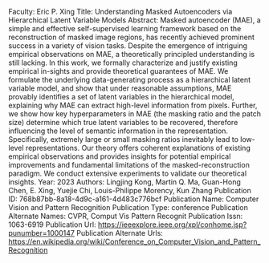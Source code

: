 Faculty: Eric P. Xing
Title: Understanding Masked Autoencoders via Hierarchical Latent Variable Models
Abstract: Masked autoencoder (MAE), a simple and effective self-supervised learning framework based on the reconstruction of masked image regions, has recently achieved prominent success in a variety of vision tasks. Despite the emergence of intriguing empirical observations on MAE, a theoretically principled understanding is still lacking. In this work, we formally characterize and justify existing empirical in-sights and provide theoretical guarantees of MAE. We formulate the underlying data-generating process as a hierarchical latent variable model, and show that under reasonable assumptions, MAE provably identifies a set of latent variables in the hierarchical model, explaining why MAE can extract high-level information from pixels. Further, we show how key hyperparameters in MAE (the masking ratio and the patch size) determine which true latent variables to be recovered, therefore influencing the level of semantic information in the representation. Specifically, extremely large or small masking ratios inevitably lead to low-level representations. Our theory offers coherent explanations of existing empirical observations and provides insights for potential empirical improvements and fundamental limitations of the masked-reconstruction paradigm. We conduct extensive experiments to validate our theoretical insights.
Year: 2023
Authors: Lingjing Kong, Martin Q. Ma, Guan-Hong Chen, E. Xing, Yuejie Chi, Louis-Philippe Morency, Kun Zhang
Publication ID: 768b87bb-8a18-4d9c-a161-4d483c776bcf
Publication Name: Computer Vision and Pattern Recognition
Publication Type: conference
Publication Alternate Names: CVPR, Comput Vis Pattern Recognit
Publication Issn: 1063-6919
Publication Url: https://ieeexplore.ieee.org/xpl/conhome.jsp?punumber=1000147
Publication Alternate Urls: https://en.wikipedia.org/wiki/Conference_on_Computer_Vision_and_Pattern_Recognition
